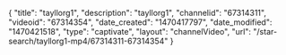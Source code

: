 {
    "title": "tayllorg1",
    "description": "tayllorg1",
    "channelid": "67314311",
    "videoid": "67314354",
    "date_created": "1470417797",
    "date_modified": "1470421518",
    "type": "captivate",
    "layout": "channelVideo",
    "url": "\/star-search\/tayllorg1-mp4\/67314311-67314354"
}
